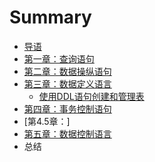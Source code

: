 # Summary

* [导语](README.md)
* [第一章：查询语句](chapter1_Data_Query_Language.md)
* [第二章：数据操纵语句](chapter2_Data_Manipulation_Language.md)
* [第三章：数据定义语言](chapter3_Data_Definition_Language.md)
  * [使用DDL语句创建和管理表](chapter3_page1_Use_DDL_To_Create_And_Manage_Table.md)
* [第四章：事务控制语句](chapter4_Transaction_Control_Language.md)
* [第4.5章：]
* [第五章：数据控制语言](chapter5_Data_Control_Language.md)
* 总结
